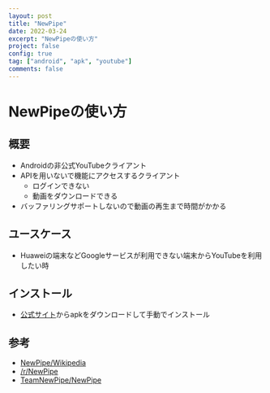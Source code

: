 ```yaml
---
layout: post
title: "NewPipe"
date: 2022-03-24
excerpt: "NewPipeの使い方"
project: false
config: true
tag: ["android", "apk", "youtube"]
comments: false
---
```


# NewPipeの使い方

## 概要
 - Androidの非公式YouTubeクライアント
 - APIを用いないで機能にアクセスするクライアント
   - ログインできない
   - 動画をダウンロードできる
 - バッファリングサポートしないので動画の再生まで時間がかかる

## ユースケース
 - Huaweiの端末などGoogleサービスが利用できない端末からYouTubeを利用したい時

## インストール
 - [公式サイト](https://newpipe.net)からapkをダウンロードして手動でインストール

## 参考
 - [NewPipe/Wikipedia](https://ja.wikipedia.org/wiki/NewPipe)
 - [/r/NewPipe](https://www.reddit.com/r/NewPipe/)
 - [TeamNewPipe/NewPipe](https://github.com/TeamNewPipe/NewPipe/)
